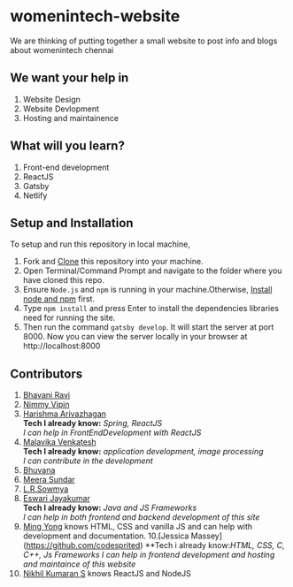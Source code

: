 # womenintech-website

We are thinking of putting together a small website to post info and blogs about womenintech chennai

## We want your help in

1. Website Design
2. Website Devlopment
3. Hosting and maintainence

## What will you learn?

1. Front-end development
2. ReactJS
3. Gatsby
4. Netlify

## Setup and Installation
To setup and run this repository in local machine,

1. Fork and [Clone](https://help.github.com/en/articles/cloning-a-repository) this repository into your machine.
2. Open Terminal/Command Prompt and navigate to the folder where you have cloned this repo.
3. Ensure `Node.js` and `npm` is running in your machine.Otherwise, [Install node and npm](https://www.npmjs.com/get-npm) first.
4. Type `npm install` and press Enter to install the dependencies libraries need for running the site.
5. Then run the command `gatsby develop`. It will start the server at port 8000. 
Now you can view the server locally in your browser at http://localhost:8000

## Contributors

1. [Bhavani Ravi](https://github.com/bhavaniravi)
2. [Nimmy Vipin](https://github.com/NimmyVipin)
3. [Harishma Arivazhagan](https://github.com/HarishmaA/)  
    **Tech I already know:** *Spring, ReactJS*  
   *I can help in FrontEndDevelopment with ReactJS*  
4. [Malavika Venkatesh](https://github.com/MalavikaVenkatesh)  
    **Tech I already know:** *application development, image processing*  
   *I can contribute in the development*  
5. [Bhuvana](https://github.com/bhuvana-guna)
6. [Meera Sundar](https://github.com/meerasndr) 
7. [L.R.Sowmya](https://github.com/SowmyaLR)
8. [Eswari Jayakumar](https://github.com/eswarijayakumar)  
    **Tech I already know:** *Java and JS Frameworks*  
   *I can help in both frontend and backend development of this site*
9. [Ming Yong](https://github.com/ming-yong) knows HTML, CSS and vanilla JS and can help with development and documentation.
10.[Jessica Massey] (https://github.com/codesprited)
	**Tech i already know:*HTML, CSS, C, C++, Js Frameworks*
	*I can help in frontend development and hosting and maintaince of this website*
11. [Nikhil Kumaran S](https://github.com/Nikhil-Kumaran) knows ReactJS and NodeJS
